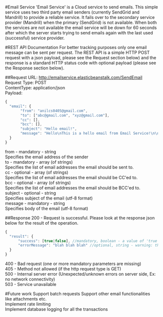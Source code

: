 #Email Service
'Email Service' is a Cloud service to send emails. This simple service uses two third party email senders (currently SendGrid and Mandrill) to provide a reliable service. It fails over to the secondary service provider (Mandrill) when the primary (SendGrid) is not available. When both the services are not available the email service will be down for 60 seconds after which the server starts trying to send emails again with the last used (successful) service provider. 


#REST API Documentation
For better tracking purposes only one email message can be sent per request. The REST API is a simple HTTP POST request with a json payload, please see the Request section below) and the response is a standard HTTP status code with optional payload (please see the Response section below).

##Request
URL: http://emailservice.elasticbeanstalk.com/SendEmail  
Request Type: POST  
ContentType: application/json  
Payload:  
```javascript
{
  "email": {
       "from": "anilcs0405@gmail.com",              
       "to": ["abc@gmail.com", "xyz@gmail.com"],   
       "cc": [],                                   
       "bcc": [],                                   
       "subject": "Hello email!",                   
       "message": "Hello\nThis is a hello email from Email Service!\n\nThank You\nEmail Service." 
  }
}
```

from - mandatory - string  
Specifies the email address of the sender  
to - mandatory - array (of strings)  
Specifies the list of email addresses the email should be sent to.  
cc - optional - array (of strings)  
Specifies the list of email addresses the email should be CC'ed to.  
bcc - optional - array (of strings)  
Specifies the list of email addresses the email should be BCC'ed to.  
subject - optional - string  
Specifies subject of the email (utf-8 format)  
message - mandatory - string  
Specifies body of the email (utf-8 format)  

##Response
200 - Request is successful. Please look at the response json below for the result of the operation.  
```javascript
{
  "result": {
      "success": [true|false], //mandatory, boolean - a value of 'true' will ensure that email was sent, but delivery is not guranteed.
      "errorMessage": "blah blah blah" //optional, string - warning: this is not a standard error code
  }
}
```
400 - Bad request (one or more mandatory parameters are missing)  
405 - Method not allowed  (if the http request type is GET)  
500 - Internal server error (Unexpected/unknown errors on server side, Ex: no network connectivity)  
503 - Service unavailable  
  
#Future work
Support batch requests
Support other email functionalities like attachments etc.  
Implement rate limiting  
Implement database logging for all the transactions  

